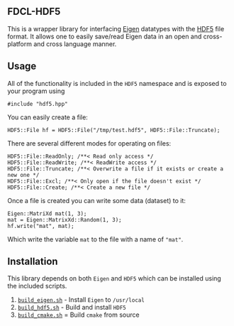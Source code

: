## FDCL-HDF5

This is a wrapper library for interfacing [Eigen]() datatypes with the [HDF5](https://support.hdfgroup.org/HDF5/) file format.
It allows one to easily save/read Eigen data in an open and cross-platform and cross language manner.

## Usage

All of the functionality is included in the `HDF5` namespace and is exposed to your program using

~~~
#include "hdf5.hpp"
~~~

You can easily create a file:

~~~
HDF5::File hf = HDF5::File("/tmp/test.hdf5", HDF5::File::Truncate);
~~~

There are several different modes for operating on files:

~~~
HDF5::File::ReadOnly; /**< Read only access */
HDF5::File::ReadWrite; /**< ReadWrite access */
HDF5::File::Truncate; /**< Overwrite a file if it exists or create a new one */
HDF5::File::Excl; /**< Only open if the file doesn't exist */
HDF5::File::Create; /**< Create a new file */
~~~

Once a file is created you can write some data (dataset) to it:

~~~
Eigen::MatriXd mat(1, 3);
mat = Eigen::MatrixXd::Random(1, 3);
hf.write("mat", mat);
~~~

Which write the variable `mat` to the file with a name of `"mat"`.

## Installation

This library depends on both `Eigen` and `HDF5` which can be installed using the included scripts.

1. [`build_eigen.sh`]( ./scripts/buid_eigen.sh ) - Install `Eigen` to `/usr/local`
2. [`build_hdf5.sh`]( ./scripts/build_hdf5.sh ) - Build and install `HDF5`
3. [`build_cmake.sh`](./scripts/build_cmake.sh) = Build `cmake` from source
